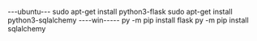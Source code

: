 ---ubuntu---
sudo apt-get install python3-flask
sudo apt-get install python3-sqlalchemy
----win-----
py -m pip install flask
py -m pip install sqlalchemy
